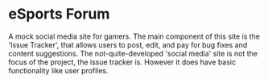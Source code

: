 # eSports Forum

A mock social media site for gamers. The main component of this site is the 'Issue Tracker', that allows users to post, edit, and pay for bug fixes and content suggestions. The not-quite-developed 'social media' site is
not the focus of the project, the issue tracker is. However it does have basic functionality like user profiles.